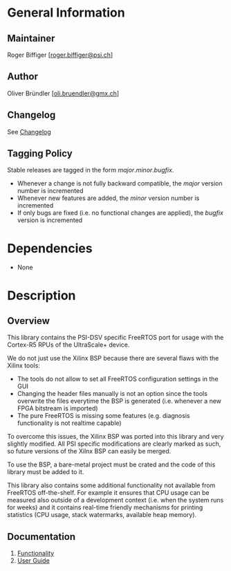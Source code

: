 # General Information

## Maintainer
Roger Biffiger [roger.biffiger@psi.ch]

## Author
Oliver Bründler [oli.bruendler@gmx.ch]

## Changelog
See [Changelog](Changelog.md)

## Tagging Policy
Stable releases are tagged in the form *major*.*minor*.*bugfix*. 

* Whenever a change is not fully backward compatible, the *major* version number is incremented
* Whenever new features are added, the *minor* version number is incremented
* If only bugs are fixed (i.e. no functional changes are applied), the *bugfix* version is incremented
 
# Dependencies

* None

# Description

## Overview
This library contains the PSI-DSV specific FreeRTOS port for usage with the Cortex-R5 RPUs of the UltraScale+ device. 

We do not just use the Xilinx BSP because there are several flaws with the Xilinx tools:

* The tools do not allow to set all FreeRTOS configuration settings in the GUI
* Changing the header files manually is not an option since the tools overwrite the files everytime the BSP is generated (i.e. whenever a new FPGA bitstream is imported)
* The pure FreeRTOS is missing some features (e.g. diagnosis functionality is not realtime capable)

To overcome this issues, the Xilinx BSP was ported into this library and very slightly modified. All PSI specific modifications are clearly marked as such, so future versions of the Xilnx BSP can easily be merged. 

To use the BSP, a bare-metal project must be crated and the code of this library must be added to it.

This library also contains some additional functionality not available from FreeRTOS off-the-shelf. For example it ensures that CPU usage can be measured also outside of a development context (i.e. when the system runs for weeks) and it contains real-time friendly mechanisms for printing statistics (CPU usage, stack watermarks, available heap memory).

## Documentation
1. [Functionality](Functionality.md)
2. [User Guide](UserGuide.md)








